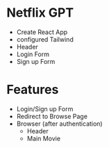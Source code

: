 # Netflix GPT

- Create React App
- configured Tailwind
- Header 
- Login Form
- Sign up Form

# Features

- Login/Sign up Form
- Redirect to Browse Page
- Browser (after authentication)
  - Header
  - Main Movie